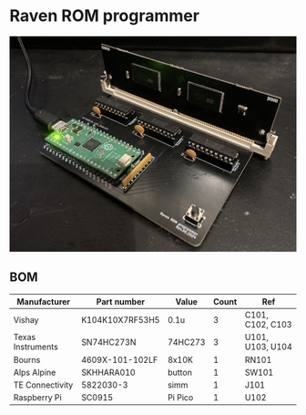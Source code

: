 
# Raven ROM programmer

![Alt text](images/programmer.jpg?raw=true "")


## BOM

| Manufacturer          | Part number                 | Value       | Count | Ref                                   |
|-----------------------|-----------------------------|-------------|-------|---------------------------------------|
| Vishay                | K104K10X7RF53H5             | 0.1u        | 3     | C101, C102, C103                      |
| Texas Instruments     | SN74HC273N                  | 74HC273     | 3     | U101, U103, U104                      |
| Bourns                | 4609X-101-102LF             | 8x10K       | 1     | RN101                                 |
| Alps Alpine           | SKHHARA010                  | button      | 1     | SW101                                 |
| TE Connectivity       | 5822030-3                   | simm        | 1     | J101                                  |
| Raspberry Pi          | SC0915                      | Pi Pico     | 1     | U102                                  |




